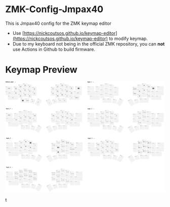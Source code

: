 # ZMK-Config-Jmpax40

This is Jmpax40 config for the ZMK keymap editor

- Use [https://nickcoutsos.github.io/keymap-editor](https://nickcoutsos.github.io/keymap-editor) to  modify keymap.
- Due to my keyboard not being in the official ZMK repository, you can **not** use Actions in Github to build firmware. 

# Keymap Preview

![Screenshot](screenshot.png)

t